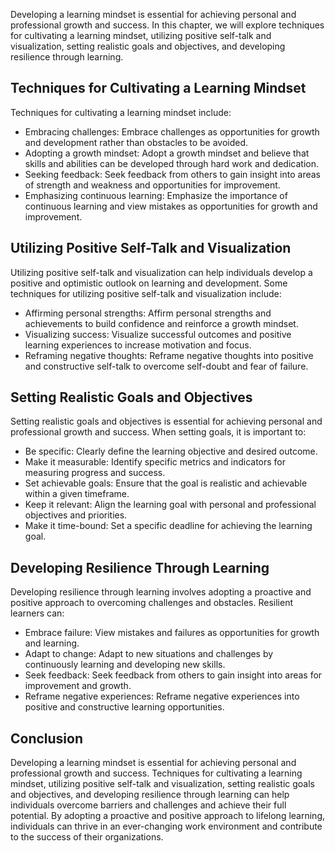 
Developing a learning mindset is essential for achieving personal and professional growth and success. In this chapter, we will explore techniques for cultivating a learning mindset, utilizing positive self-talk and visualization, setting realistic goals and objectives, and developing resilience through learning.

Techniques for Cultivating a Learning Mindset
---------------------------------------------

Techniques for cultivating a learning mindset include:

* Embracing challenges: Embrace challenges as opportunities for growth and development rather than obstacles to be avoided.
* Adopting a growth mindset: Adopt a growth mindset and believe that skills and abilities can be developed through hard work and dedication.
* Seeking feedback: Seek feedback from others to gain insight into areas of strength and weakness and opportunities for improvement.
* Emphasizing continuous learning: Emphasize the importance of continuous learning and view mistakes as opportunities for growth and improvement.

Utilizing Positive Self-Talk and Visualization
----------------------------------------------

Utilizing positive self-talk and visualization can help individuals develop a positive and optimistic outlook on learning and development. Some techniques for utilizing positive self-talk and visualization include:

* Affirming personal strengths: Affirm personal strengths and achievements to build confidence and reinforce a growth mindset.
* Visualizing success: Visualize successful outcomes and positive learning experiences to increase motivation and focus.
* Reframing negative thoughts: Reframe negative thoughts into positive and constructive self-talk to overcome self-doubt and fear of failure.

Setting Realistic Goals and Objectives
--------------------------------------

Setting realistic goals and objectives is essential for achieving personal and professional growth and success. When setting goals, it is important to:

* Be specific: Clearly define the learning objective and desired outcome.
* Make it measurable: Identify specific metrics and indicators for measuring progress and success.
* Set achievable goals: Ensure that the goal is realistic and achievable within a given timeframe.
* Keep it relevant: Align the learning goal with personal and professional objectives and priorities.
* Make it time-bound: Set a specific deadline for achieving the learning goal.

Developing Resilience Through Learning
--------------------------------------

Developing resilience through learning involves adopting a proactive and positive approach to overcoming challenges and obstacles. Resilient learners can:

* Embrace failure: View mistakes and failures as opportunities for growth and learning.
* Adapt to change: Adapt to new situations and challenges by continuously learning and developing new skills.
* Seek feedback: Seek feedback from others to gain insight into areas for improvement and growth.
* Reframe negative experiences: Reframe negative experiences into positive and constructive learning opportunities.

Conclusion
----------

Developing a learning mindset is essential for achieving personal and professional growth and success. Techniques for cultivating a learning mindset, utilizing positive self-talk and visualization, setting realistic goals and objectives, and developing resilience through learning can help individuals overcome barriers and challenges and achieve their full potential. By adopting a proactive and positive approach to lifelong learning, individuals can thrive in an ever-changing work environment and contribute to the success of their organizations.
